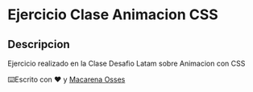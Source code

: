 # Ejercicio Clase Animacion CSS

## Descripcion

Ejercicio realizado en la Clase Desafio Latam sobre Animacion con CSS

⌨️Escrito con ❤️ y [Macarena Osses](https://github.com/Makaosva)
